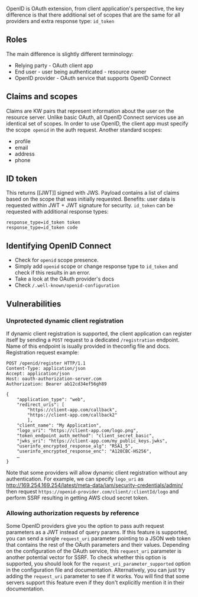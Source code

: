 OpenID is OAuth extension, from client application's perspective, the key difference is that there additional set of scopes that are the same for all providers and extra response type: `id_token`

## Roles
The main difference is slightly different terminology:
* Relying party - OAuth client app
* End user - user being authenticated - resource owner
* OpenID provider - OAuth service that supports OpenID Connect

## Claims and scopes
Claims are KW pairs that represent information about the user on the resource server.
Unlike basic OAuth, all OpenID Connect services use an identical set of scopes. In order to use OpenID, the client app must specify the scope` openid` in the auth request. 
Another standard scopes:
* profile
* email
* address
* phone

## ID token
This returns [[JWT]] signed with JWS. Payload contains a list of claims based on the scope that was initially requested.
Benefits: user data is requested within JWT + JWT signature for security.
`id_token` can be requested with additional response types:
```
response_type=id_token token
response_type=id_token code
```

## Identifying OpenID Connect
* Check for `openid` scope presence.
* Simply add `openid` scope or change response type to `id_token` and check if this results in an error.
* Take a look at the OAuth provider's docs
* Check `/.well-known/openid-configuration`

## Vulnerabilities

### Unprotected dynamic client registration
If dynamic client registration is supported, the client application can register itself by sending a `POST` request to a dedicated `/registration` endpoint.
Name of this endpoint is isually provided in theconfig file and docs.
Registration request example:
```http
POST /openid/register HTTP/1.1
Content-Type: application/json
Accept: application/json
Host: oauth-authorization-server.com
Authorization: Bearer ab12cd34ef56gh89

{
    "application_type": "web",
    "redirect_uris": [
        "https://client-app.com/callback",
        "https://client-app.com/callback2"
        ],
    "client_name": "My Application",
    "logo_uri": "https://client-app.com/logo.png",
    "token_endpoint_auth_method": "client_secret_basic",
    "jwks_uri": "https://client-app.com/my_public_keys.jwks",
    "userinfo_encrypted_response_alg": "RSA1_5",
    "userinfo_encrypted_response_enc": "A128CBC-HS256",
    …
}
```
Note that some providers will allow dynamic client registration without any authentication.
For example, we can specify `logo_uri` as http://169.254.169.254/latest/meta-data/iam/security-credentials/admin/
then request
`https://openid-provider.com/client/:clientId/logo` and perform SSRF resulting in getting AWS cloud secret token.

### Allowing authorization requests by reference
Some OpenID providers give you the option to pass auth request parameters as a JWT instead of query params.
If this feature is supported, you can send a single `request_uri` parameter pointing to a JSON web token that contains the rest of the OAuth parameters and their values. Depending on the configuration of the OAuth service, this `request_uri` parameter is another potential vector for SSRF.
To check whether this option is supported, you should look for the `request_uri_parameter_supported` option in the configuration file and documentation. Alternatively, you can just try adding the `request_uri` parameter to see if it works. You will find that some servers support this feature even if they don't explicitly mention it in their documentation.